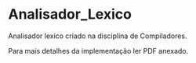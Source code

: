 # Analisador_Lexico

Analisador lexico criado na disciplina de Compiladores.

Para mais detalhes da implementação ler PDF anexado.
